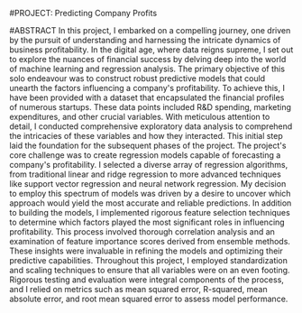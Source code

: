 #PROJECT: Predicting Company Profits

#ABSTRACT
In this project, I embarked on a compelling journey, one driven by the pursuit of understanding and harnessing the intricate dynamics of business profitability. In the digital age, where data reigns supreme, I set out to explore the nuances of financial success by delving deep into the world of machine learning and regression analysis. The primary objective of this solo endeavour was to construct robust predictive models that could unearth the factors influencing a company's profitability.
To achieve this, I have been provided with a dataset that encapsulated the financial profiles of numerous startups. These data points included R&D spending, marketing expenditures, and other crucial variables. With meticulous attention to detail, I conducted comprehensive exploratory data analysis to comprehend the intricacies of these variables and how they interacted. This initial step laid the foundation for the subsequent phases of the project.
The project's core challenge was to create regression models capable of forecasting a company's profitability. I selected a diverse array of regression algorithms, from traditional linear and ridge regression to more advanced techniques like support vector regression and neural network regression. My decision to employ this spectrum of models was driven by a desire to uncover which approach would yield the most accurate and reliable predictions.
In addition to building the models, I implemented rigorous feature selection techniques to determine which factors played the most significant roles in influencing profitability. This process involved thorough correlation analysis and an examination of feature importance scores derived from ensemble methods. These insights were invaluable in refining the models and optimizing their predictive capabilities.
Throughout this project, I employed standardization and scaling techniques to ensure that all variables were on an even footing. Rigorous testing and evaluation were integral components of the process, and I relied on metrics such as mean squared error, R-squared, mean absolute error, and root mean squared error to assess model performance.

